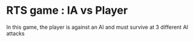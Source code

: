 # RTS game : IA vs Player
In this game, the player is against an AI and must survive at 3 different AI attacks
